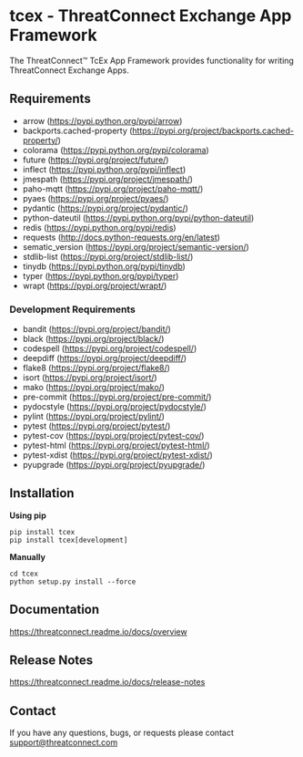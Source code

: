 # tcex - ThreatConnect Exchange App Framework

The ThreatConnect&trade; TcEx App Framework provides functionality for writing ThreatConnect Exchange Apps.

## Requirements

 * arrow (https://pypi.python.org/pypi/arrow)
 * backports.cached-property (https://pypi.org/project/backports.cached-property/)
 * colorama (https://pypi.python.org/pypi/colorama)
 * future (https://pypi.org/project/future/)
 * inflect (https://pypi.python.org/pypi/inflect)
 * jmespath (https://pypi.org/project/jmespath/)
 * paho-mqtt (https://pypi.org/project/paho-mqtt/)
 * pyaes (https://pypi.org/project/pyaes/)
 * pydantic (https://pypi.org/project/pydantic/)
 * python-dateutil (https://pypi.python.org/pypi/python-dateutil)
 * redis (https://pypi.python.org/pypi/redis)
 * requests (http://docs.python-requests.org/en/latest)
 * sematic_version (https://pypi.org/project/semantic-version/)
 * stdlib-list (https://pypi.org/project/stdlib-list/)
 * tinydb (https://pypi.python.org/pypi/tinydb)
 * typer (https://pypi.python.org/pypi/typer)
 * wrapt (https://pypi.org/project/wrapt/)

### Development Requirements

 * bandit (https://pypi.org/project/bandit/)
 * black (https://pypi.org/project/black/)
 * codespell (https://pypi.org/project/codespell/)
 * deepdiff (https://pypi.org/project/deepdiff/)
 * flake8 (https://pypi.org/project/flake8/)
 * isort (https://pypi.org/project/isort/)
 * mako (https://pypi.org/project/mako/)
 * pre-commit (https://pypi.org/project/pre-commit/)
 * pydocstyle (https://pypi.org/project/pydocstyle/)
 * pylint (https://pypi.org/project/pylint/)
 * pytest (https://pypi.org/project/pytest/)
 * pytest-cov (https://pypi.org/project/pytest-cov/)
 * pytest-html (https://pypi.org/project/pytest-html/)
 * pytest-xdist (https://pypi.org/project/pytest-xdist/)
 * pyupgrade (https://pypi.org/project/pyupgrade/)

## Installation

**Using pip**

```
pip install tcex
pip install tcex[development]
```

**Manually**

```
cd tcex
python setup.py install --force
```

## Documentation

https://threatconnect.readme.io/docs/overview

## Release Notes

https://threatconnect.readme.io/docs/release-notes

## Contact

If you have any questions, bugs, or requests please contact support@threatconnect.com
